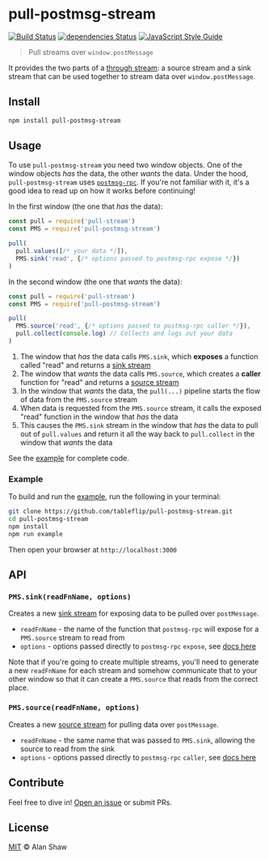 # pull-postmsg-stream

[![Build Status](https://travis-ci.org/tableflip/pull-postmsg-stream.svg?branch=master)](https://travis-ci.org/tableflip/pull-postmsg-stream)
[![dependencies Status](https://david-dm.org/tableflip/pull-postmsg-stream/status.svg)](https://david-dm.org/tableflip/pull-postmsg-stream)
[![JavaScript Style Guide](https://img.shields.io/badge/code_style-standard-brightgreen.svg)](https://standardjs.com)

> Pull streams over `window.postMessage`

It provides the two parts of a [through stream](https://github.com/pull-stream/pull-stream/blob/master/docs/spec.md#through-streams): a source stream and a sink stream that can be used together to stream data over `window.postMessage`.

## Install

```sh
npm install pull-postmsg-stream
```

## Usage

To use `pull-postmsg-stream` you need two window objects. One of the window objects _has_ the data, the other _wants_ the data. Under the hood, `pull-postmsg-stream` uses [`postmsg-rpc`](https://github.com/tableflip/postmsg-rpc). If you're not familiar with it, it's a good idea to read up on how it works before continuing!

In the first window (the one that _has_ the data):

```js
const pull = require('pull-stream')
const PMS = require('pull-postmsg-stream')

pull(
  pull.values([/* your data */]),
  PMS.sink('read', {/* options passed to postmsg-rpc expose */})
)
```

In the second window (the one that _wants_ the data):

```js
const pull = require('pull-stream')
const PMS = require('pull-postmsg-stream')

pull(
  PMS.source('read', {/* options passed to postmsg-rpc caller */}),
  pull.collect(console.log) // Collects and logs out your data
)
```

1. The window that _has_ the data calls `PMS.sink`, which **exposes** a function called "read" and returns a [sink stream](https://github.com/pull-stream/pull-stream/blob/master/docs/spec.md#sink-streams)
2. The window that _wants_ the data calls `PMS.source`, which creates a **caller** function for "read" and returns a [source stream](https://github.com/pull-stream/pull-stream/blob/master/docs/spec.md#source-streams)
3. In the window that _wants_ the data, the `pull(...)` pipeline starts the flow of data from the `PMS.source` stream
4. When data is requested from the `PMS.source` stream, it calls the exposed "read" function in the window that _has_ the data
5. This causes the `PMS.sink` stream in the window that _has_ the data to pull out of `pull.values` and return it all the way back to `pull.collect` in the window that _wants_ the data

See the [example](example) for complete code.

### Example

To build and run the [example](example), run the following in your terminal:

```sh
git clone https://github.com/tableflip/pull-postmsg-stream.git
cd pull-postmsg-stream
npm install
npm run example
```

Then open your browser at `http://localhost:3000`

## API

### `PMS.sink(readFnName, options)`

Creates a new [sink stream](https://github.com/pull-stream/pull-stream/blob/master/docs/spec.md#sink-streams) for exposing data to be pulled over `postMessage`.

* `readFnName` - the name of the function that `postmsg-rpc` will expose for a `PMS.source` stream to read from
* `options` - options passed directly to `postmsg-rpc` `expose`, see [docs here](https://github.com/tableflip/postmsg-rpc#exposefuncname-func-options)

Note that if you're going to create multiple streams, you'll need to generate a new `readFnName` for each stream and somehow communicate that to your other window so that it can create a `PMS.source` that reads from the correct place.

### `PMS.source(readFnName, options)`

Creates a new [source stream](https://github.com/pull-stream/pull-stream/blob/master/docs/spec.md#source-streams) for pulling data over `postMessage`.

* `readFnName` - the same name that was passed to `PMS.sink`, allowing the source to read from the sink
* `options` - options passed directly to `postmsg-rpc` `caller`, see [docs here](https://github.com/tableflip/postmsg-rpc#callerfuncname-options)

## Contribute

Feel free to dive in! [Open an issue](https://github.com/tableflip/pull-postmsg-stream/issues/new) or submit PRs.

## License

[MIT](LICENSE) © Alan Shaw
